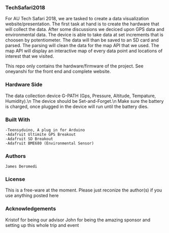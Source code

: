 ### TechSafari2018 ###
For AU Tech Safari 2018, we are tasked to create a data visualization website/presentation. The first task at hand is to create
the hardware that will collect the data. After some discussions we deciced upon GPS data and environmental data. The device is able
to take data at set increments that is choosen by potentiometer. The data will than be saved to an SD card and parsed. The parsing will clean the data for the map API that we used. The map API will display an interactive map of every data point and locations of interest that we visited.

This repo only contains the hardware/firmware of the project. See oneyanshi for the front end and complete website.

### Hardware Side ###
The data collection device G-PATH (Gps, Pressure, Altitude, Tempature, Humidity).\n
The device should be Set-and-Forget.\n
Make sure the battery is charged, once plugged in the device will run until the battery dies.

### Built With ###
	-Teensyduino, A plug in for Arduino
	-Adafruit Ultimite GPS Breakout
	-Adafruit SD Breakout
	-Adafruit BME680 (Environmental Sensor)
### Authors ###
	James Deromedi
	
### License ###
This is a free-ware at the moment. Please just reconize the author(s) if you use anything posted here

### Acknowledgements ###
Kristof for being our advisor
John for being the amazing sponsor and setting up this whole trip and event
